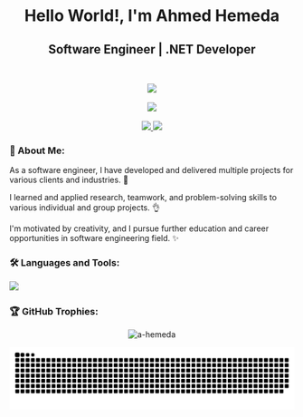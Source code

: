 <h1 align="center">Hello World!, I'm Ahmed Hemeda</h1>
<h2 align="center">Software Engineer | .NET Developer</h2> <br>
  <p align="center"> <a href="https://www.google.com.eg/search?q=ahmed+hemeda">
    <img src="https://readme-typing-svg.herokuapp.com/?lines=Visit%20my%20LinkedIn%20Profile;I%20Post%20Insightful%20Content;Follow%20me%20for%20New%20Updates&font=Bold%20Code&center=true&height=30&color=30D050&pause=1750&vCenter=true&size=20"> </a> </p>
  <p align="center"> <img src="https://komarev.com/ghpvc/?username=a-hemeda&color=800000" height="30"/> </p>
  <p align="center"> <a href="https://www.linkedin.com/in/a-hemeda"> <img src="https://skillicons.dev/icons?i=linkedin&perline=1" height="50"/> </a>
  <a href="mailto:7hemeda@gmail.com"> <img src="https://skillicons.dev/icons?i=gmail&perline=1" height="50"/> </a> </p>
<h3 align="left">💎 About Me:</h3>
  <p align="left">As a software engineer, I have developed and delivered multiple projects for various clients and industries. 🔆</p>
  <p align="left">I learned and applied research, teamwork, and problem-solving skills to various individual and group projects. 👌</p>
  <p align="left">I'm motivated by creativity, and I pursue further education and career opportunities in software engineering field. ✨</p>
<h3 align="left">🛠️ Languages and Tools:</h3>
  <p align="center"> <div align="left"> <img src="https://skillicons.dev/icons?i=cpp,cs,dotnet,html,css,js,angular,git,postman,stackoverflow,visualstudio,vscode&perline=12"/> </div> </p>
<h3 align="left">🏆 GitHub Trophies:</h3>
  <p align="center"> <img src="https://github-profile-trophy.vercel.app/?username=a-hemeda&theme=algolia" alt="a-hemeda"/> </a> </p>
  <p align="center"> <img src="https://raw.githubusercontent.com/platane/snk/output/github-contribution-grid-snake-dark.svg"> </a> </p>
